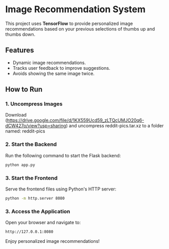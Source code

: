 # Image Recommendation System

This project uses **TensorFlow** to provide personalized image recommendations based on your previous selections of thumbs up and thumbs down.

## Features
- Dynamic image recommendations.
- Tracks user feedback to improve suggestions.
- Avoids showing the same image twice.

## How to Run

### 1. Uncompress Images
Download (https://drive.google.com/file/d/1KX559Ucd59_zLTQcUMJO20q6-dCW427o/view?usp=sharing) and uncompress reddit-pics.tar.xz to a folder named: reddit-pics

### 2. Start the Backend
Run the following command to start the Flask backend:
```bash
python app.py
```

### 3. Start the Frontend
Serve the frontend files using Python's HTTP server:
```bash
python -m http.server 8080
```

### 3. Access the Application
Open your browser and navigate to:
```
http://127.0.0.1:8080
```

Enjoy personalized image recommendations!
